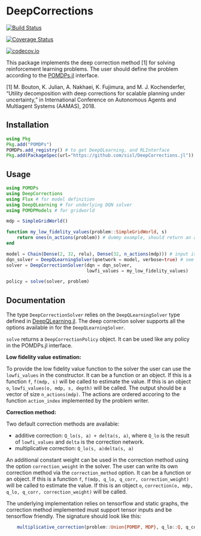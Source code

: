 # DeepCorrections

[![Build Status](https://travis-ci.org/sisl/DeepCorrections.jl.svg?branch=master)](https://travis-ci.org/sisl/DeepCorrections.jl)

[![Coverage Status](https://coveralls.io/repos/github/sisl/DeepCorrections.jl/badge.svg?branch=master)](https://coveralls.io/github/sisl/DeepCorrections.jl?branch=master)

[![codecov.io](http://codecov.io/github/sisl/DeepCorrections.jl/coverage.svg?branch=master)](http://codecov.io/github/sisl/DeepCorrections.jl?branch=master)

This package implements the deep correction method [1] for solving reinforcement learning problems. The user should define the problem according to the [POMDPs.jl](https://github.com/JuliaPOMDP/POMDPs.jl) interface. 

[1] M. Bouton, K. Julian, A. Nakhaei, K. Fujimura, and M. J. Kochenderfer, “Utility decomposition with deep corrections for scalable planning under uncertainty,” in International Conference on Autonomous Agents and Multiagent Systems (AAMAS), 2018. 

## Installation 

```julia
using Pkg
Pkg.add("POMDPs")
POMDPs.add_registry() # to get DeepQLearning, and RLInterface
Pkg.add(PackageSpec(url="https://github.com/sisl/DeepCorrections.jl"))
``` 

## Usage 

```julia 
using POMDPs
using DeepCorrections
using Flux # for model definition
using DeepQLearning # for underlying DQN solver
using POMDPModels # for gridworld

mdp = SimpleGridWorld()

function my_low_fidelity_values(problem::SimpleGridWorld, s)
    return ones(n_actions(problem)) # dummy example, should return an action value vector 
end

model = Chain(Dense(2, 32, relu), Dense(32, n_actions(mdp))) # input is 2 dimensional, x,y positions in grid world
dqn_solver = DeepQLearningSolver(qnetwork = model, verbose=true) # see DQN docs for all the parameters
solver = DeepCorrectionSolver(dqn = dqn_solver,
                              lowfi_values = my_low_fidelity_values)

policy = solve(solver, problem)
``` 

## Documentation 

The type `DeepCorrectionSolver` relies on the `DeepQLearningSolver` type defined in [DeepQLearning.jl](https://github.com/JuliaPOMDP/DeepQLearning.jl). The deep correction solver supports all the options available in  for the `DeepQLearningSolver`. 

`solve` returns a `DeepCorrectionPolicy` object. It can be used like any policy in the POMDPs.jl interface. 

**Low fidelity value estimation:**

To provide the low fidelity value function to the solver the user can use the `lowfi_values` in the constructor. It can be a function or an object. If this is a function `f`, `f(mdp, s)` will be called to estimate the value. If this is an object `o`, `lowfi_values(o, mdp, s, depth)` will be called.
The output should be a vector of size `n_actions(mdp)`. The actions are ordered accoring to the function `action_index` implemented by the problem writer.

**Correction method:**

Two default correction methods are available:
- additive correction: `Q_lo(s, a) + delta(s, a)`, where `Q_lo` is the result of `lowfi_values` and `delta` is the correction network.
- multiplicative correction: `Q_lo(s, a)delta(s, a)`

An additional constant weight can be used in the correction method using the option `correction_weight` in the solver. The user can write its own correction method via the `correction_method` option. It can be a function or an object. If this is a function `f`, `f(mdp, q_lo, q_corr, correction_weight)` will be called to estimate the value. If this is an object `o`, `correction(o, mdp, q_lo, q_corr, correction_weight)` will be called.

The underlying implementation relies on tensorflow and static graphs, the correction method implemented must support tensor inputs and be tensorflow friendly. The signature should look like this: 
```julia 
    multiplicative_correction(problem::Union{POMDP, MDP}, q_lo::Q, q_corr::Q, weight::Float64) where Q <:Union{Array{Float64}, Tensor}
```

